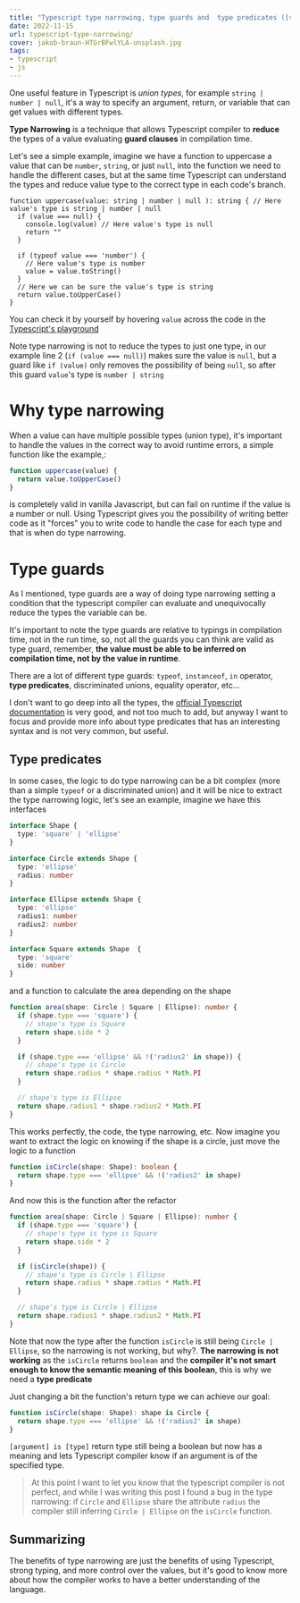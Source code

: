 ```yaml
---
title: "Typescript type narrowing, type guards and  type predicates ([var] is [type])"
date: 2022-11-15
url: typescript-type-narrowing/
cover: jakob-braun-HTGrBFwlYLA-unsplash.jpg
tags:
- typescript
- js
---
```

One useful feature in Typescript is _union types_, for example `string | number | null`, it's a way to specify an argument, return, or variable that can get values with different types.

**Type Narrowing** is a technique that allows Typescript compiler to **reduce** the types of a value evaluating **guard clauses** in compilation time.

Let's see a simple example, imagine we have a function to uppercase a value that can be `number`, `string`, or just `null`, into the function we need to handle the different cases, but at the same time Typescript can understand the types and reduce value type to the correct type in each code's branch.

```
function uppercase(value: string | number | null ): string { // Here value's type is string | number | null
  if (value === null) {
    console.log(value) // Here value's type is null
    return ""
  }

  if (typeof value === 'number') {
    // Here value's type is number
    value = value.toString() 
  }
  // Here we can be sure the value's type is string
  return value.toUpperCase()
}
```
You can check it by yourself by hovering `value` across the code in the [Typescript's playground](https://www.typescriptlang.org/play?ssl=13&ssc=1&pln=1&pc=1#code/GYVwdgxgLglg9mABCADigpgJwgQwM7oAUAbjgDYjoBcieUmMYA5ogD6JggC2ARlmxxBkyiAJQ06DZogDeAKESIYwRCXKVEAXm2Dho2QsWIICPHDLoAdGThM1FdKMOLM6KCExIARF8MBfOUNlVSgATww4FVIHLR0Ack5eLDj9eSNEaI1NDPUrKDgAZXpGOydFAMNXd08ch0t8gFU0LABhfCJ9OQCgA)

Note type narrowing is not to reduce the types to just one type, in our example line 2 (`if (value === null)`) makes sure the value is `null`, but a guard like `if (value)` only removes the possibility of being `null`, so after this guard `value`'s type is `number | string`

# Why type narrowing
When a value can have multiple possible types (union type), it's important to handle the values in the correct way to avoid runtime errors, a simple function like the example,:
```js
function uppercase(value) {
  return value.toUpperCase() 
}
```
is completely valid in vanilla Javascript, but can fail on runtime if the value is a number or null. 
Using Typescript gives you the possibility of writing better code as it "forces" you to write code to handle the case for each type and that is when do type narrowing.

# Type guards
As I mentioned, type guards are a way of doing type narrowing setting a condition that the typescript compiler can evaluate and unequivocally reduce the types the variable can be.

It's important to note the type guards are relative to typings in compilation time, not in the run time, so, not all the guards you can think are valid as type guard, remember, **the value must be able to be inferred on compilation time, not by the value in runtime**.

There are a lot of different type guards: `typeof`, `instanceof`, `in` operator, **type predicates**, discriminated unions, equality operator, etc...

I don't want to go deep into all the types, the [official Typescript documentation](https://www.typescriptlang.org/docs/handbook/2/narrowing.html) is very good, and not too much to add, but anyway I want to focus and provide more info about type predicates that has an interesting syntax and is not very common, but useful.

## Type predicates
In some cases, the logic to do type narrowing can be a bit complex (more than a simple `typeof` or a discriminated union) and it will be nice to extract the type narrowing logic, let's see an example, imagine we have this interfaces

```typescript
interface Shape {
  type: 'square' | 'ellipse'
}

interface Circle extends Shape {
  type: 'ellipse'
  radius: number
}

interface Ellipse extends Shape {
  type: 'ellipse'
  radius1: number
  radius2: number
}

interface Square extends Shape  {
  type: 'square'
  side: number
}
```
and a function to calculate the area depending on the shape

```typescript
function area(shape: Circle | Square | Ellipse): number {
  if (shape.type === 'square') {
    // shape's type is Square
    return shape.side * 2 
  }

  if (shape.type === 'ellipse' && !('radius2' in shape)) {
    // shape's type is Circle
    return shape.radius * shape.radius * Math.PI
  }

  // shape's type is Ellipse
  return shape.radius1 * shape.radius2 * Math.PI 
}
```

This works perfectly, the code, the type narrowing, etc. Now imagine you want to extract the logic on knowing if the shape is a circle, just move the logic to a function

```typescript
function isCircle(shape: Shape): boolean {
  return shape.type === 'ellipse' && !('radius2' in shape)
}
```

And now this is the function after the refactor

```typescript
function area(shape: Circle | Square | Ellipse): number {
  if (shape.type === 'square') {
    // shape's type is type is Square
    return shape.side * 2
  }

  if (isCircle(shape)) {
    // shape's type is Circle | Ellipse
    return shape.radius * shape.radius * Math.PI
  }

  // shape's type is Circle | Ellipse
  return shape.radius1 * shape.radius2 * Math.PI
}
```
Note that now the type after the function `isCircle` is still being `Circle | Ellipse`, so the narrowing is not working, but why?. 
**The narrowing is not working** as the `isCircle` returns `boolean` and the **compiler it's not smart enough to know the semantic meaning of this boolean**, this is why we need a **type predicate**

Just changing a bit the function's return type we can achieve our goal:
```typescript
function isCircle(shape: Shape): shape is Circle {
  return shape.type === 'ellipse' && !('radius2' in shape)
}
```
`[argument] is [type]` return type still being a boolean but now has a meaning and lets Typescript compiler know if an argument is of the specified type.

> At this point I want to let you know that the typescript compiler is not perfect, and while I was writing this post I found a bug in the type narrowing: if `Circle` and `Ellipse` share the attribute `radius` the compiler still inferring `Circle | Ellipse` on the `isCircle` function. 

## Summarizing
The benefits of type narrowing are just the benefits of using Typescript, strong typing, and more control over the values, but it's good to know more about how the compiler works to have a better understanding of the language.

